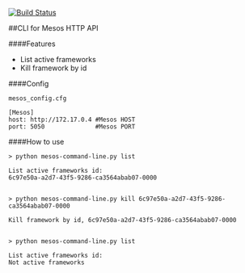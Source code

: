 [![Build Status](https://travis-ci.org/leonid133/mesos-cli.svg?branch=master)](https://travis-ci.org/leonid133/mesos-cli)

##CLI for Mesos HTTP API

####Features

- List active frameworks 
- Kill framework by id

####Config

```
mesos_config.cfg

[Mesos]
host: http://172.17.0.4 #Mesos HOST  
port: 5050              #Mesos PORT

```

####How to use

```shell
> python mesos-command-line.py list

List active frameworks id:
6c97e50a-a2d7-43f5-9286-ca3564abab07-0000


> python mesos-command-line.py kill 6c97e50a-a2d7-43f5-9286-ca3564abab07-0000
 
Kill framework by id, 6c97e50a-a2d7-43f5-9286-ca3564abab07-0000


> python mesos-command-line.py list                                          

List active frameworks id:
Not active frameworks

```



